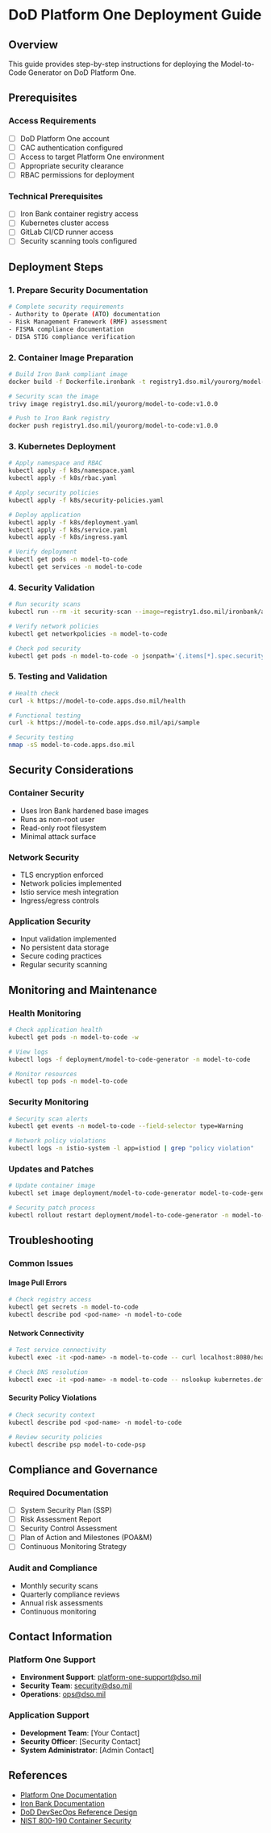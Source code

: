 # DoD Platform One Deployment Guide

## Overview
This guide provides step-by-step instructions for deploying the Model-to-Code Generator on DoD Platform One.

## Prerequisites

### Access Requirements
- [ ] DoD Platform One account
- [ ] CAC authentication configured  
- [ ] Access to target Platform One environment
- [ ] Appropriate security clearance
- [ ] RBAC permissions for deployment

### Technical Prerequisites
- [ ] Iron Bank container registry access
- [ ] Kubernetes cluster access
- [ ] GitLab CI/CD runner access
- [ ] Security scanning tools configured

## Deployment Steps

### 1. Prepare Security Documentation
```bash
# Complete security requirements
- Authority to Operate (ATO) documentation
- Risk Management Framework (RMF) assessment
- FISMA compliance documentation
- DISA STIG compliance verification
```

### 2. Container Image Preparation
```bash
# Build Iron Bank compliant image
docker build -f Dockerfile.ironbank -t registry1.dso.mil/yourorg/model-to-code:v1.0.0 .

# Security scan the image
trivy image registry1.dso.mil/yourorg/model-to-code:v1.0.0

# Push to Iron Bank registry
docker push registry1.dso.mil/yourorg/model-to-code:v1.0.0
```

### 3. Kubernetes Deployment
```bash
# Apply namespace and RBAC
kubectl apply -f k8s/namespace.yaml
kubectl apply -f k8s/rbac.yaml

# Apply security policies
kubectl apply -f k8s/security-policies.yaml

# Deploy application
kubectl apply -f k8s/deployment.yaml
kubectl apply -f k8s/service.yaml
kubectl apply -f k8s/ingress.yaml

# Verify deployment
kubectl get pods -n model-to-code
kubectl get services -n model-to-code
```

### 4. Security Validation
```bash
# Run security scans
kubectl run --rm -it security-scan --image=registry1.dso.mil/ironbank/aquasec/trivy:latest -- trivy k8s cluster

# Verify network policies
kubectl get networkpolicies -n model-to-code

# Check pod security
kubectl get pods -n model-to-code -o jsonpath='{.items[*].spec.securityContext}'
```

### 5. Testing and Validation
```bash
# Health check
curl -k https://model-to-code.apps.dso.mil/health

# Functional testing
curl -k https://model-to-code.apps.dso.mil/api/sample

# Security testing
nmap -sS model-to-code.apps.dso.mil
```

## Security Considerations

### Container Security
- Uses Iron Bank hardened base images
- Runs as non-root user
- Read-only root filesystem
- Minimal attack surface

### Network Security
- TLS encryption enforced
- Network policies implemented
- Istio service mesh integration
- Ingress/egress controls

### Application Security
- Input validation implemented
- No persistent data storage
- Secure coding practices
- Regular security scanning

## Monitoring and Maintenance

### Health Monitoring
```bash
# Check application health
kubectl get pods -n model-to-code -w

# View logs
kubectl logs -f deployment/model-to-code-generator -n model-to-code

# Monitor resources
kubectl top pods -n model-to-code
```

### Security Monitoring
```bash
# Security scan alerts
kubectl get events -n model-to-code --field-selector type=Warning

# Network policy violations
kubectl logs -n istio-system -l app=istiod | grep "policy violation"
```

### Updates and Patches
```bash
# Update container image
kubectl set image deployment/model-to-code-generator model-to-code-generator=registry1.dso.mil/yourorg/model-to-code:v1.0.1 -n model-to-code

# Security patch process
kubectl rollout restart deployment/model-to-code-generator -n model-to-code
```

## Troubleshooting

### Common Issues

#### Image Pull Errors
```bash
# Check registry access
kubectl get secrets -n model-to-code
kubectl describe pod <pod-name> -n model-to-code
```

#### Network Connectivity
```bash
# Test service connectivity
kubectl exec -it <pod-name> -n model-to-code -- curl localhost:8080/health

# Check DNS resolution
kubectl exec -it <pod-name> -n model-to-code -- nslookup kubernetes.default
```

#### Security Policy Violations
```bash
# Check security context
kubectl describe pod <pod-name> -n model-to-code

# Review security policies
kubectl describe psp model-to-code-psp
```

## Compliance and Governance

### Required Documentation
- [ ] System Security Plan (SSP)
- [ ] Risk Assessment Report
- [ ] Security Control Assessment
- [ ] Plan of Action and Milestones (POA&M)
- [ ] Continuous Monitoring Strategy

### Audit and Compliance
- Monthly security scans
- Quarterly compliance reviews
- Annual risk assessments
- Continuous monitoring

## Contact Information

### Platform One Support
- **Environment Support**: platform-one-support@dso.mil
- **Security Team**: security@dso.mil
- **Operations**: ops@dso.mil

### Application Support
- **Development Team**: [Your Contact]
- **Security Officer**: [Security Contact]
- **System Administrator**: [Admin Contact]

## References
- [Platform One Documentation](https://repo1.dso.mil/platform-one/big-bang/bigbang)
- [Iron Bank Documentation](https://repo1.dso.mil/dsop/dccscr)
- [DoD DevSecOps Reference Design](https://dodcio.defense.gov/Portals/0/Documents/DoD%20Enterprise%20DevSecOps%20Reference%20Design%20v1.0_Public%20Release.pdf)
- [NIST 800-190 Container Security](https://csrc.nist.gov/publications/detail/sp/800-190/final)